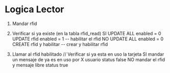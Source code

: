# Logica Lector

1. Mandar rfid
2. Verificar si ya existe (en la tabla rfid_read)
    SI
        UPDATE ALL enabled = 0
        UPDATE rfid enabled = 1 -- habilitar el rfid
    NO
        UPDATE ALL enabled = 0
        CREATE rfid y habilitar -- crear y habilitar rfid

3. Llamar al rfid habilitado
    // Verificar si ya esta en uso la tarjeta
    SI
        mandar un mensaje de ya es en uso por X usuario
        status false
    NO
        mandar el rfid y mensaje libre
        status true
